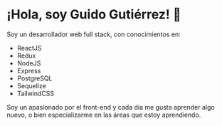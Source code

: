 # ¡Hola, soy Guido Gutiérrez! 👐

Soy un desarrollador web full stack, con conocimientos en:

- ReactJS
- Redux
- NodeJS
- Express
- PostgreSQL
- Sequelize
- TailwindCSS

Soy un apasionado por el front-end y cada día me gusta aprender algo nuevo, o bien especializarme en las áreas que estoy aprendiendo. 
